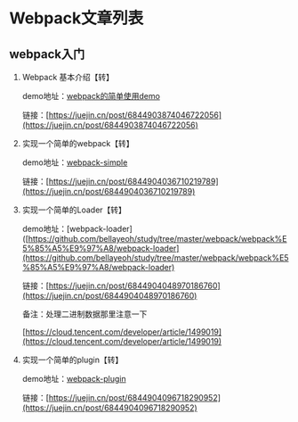 # Webpack文章列表

## webpack入门

1. Webpack 基本介绍【转】

   demo地址：[webpack的简单使用demo](https://github.com/bellayeoh/study/tree/master/webpack/webpack%E5%85%A5%E9%97%A8/webpack-use)

   链接：[https://juejin.cn/post/6844903874046722056](https://juejin.cn/post/6844903874046722056)

2. 实现一个简单的webpack【转】

   demo地址：[webpack-simple](https://github.com/bellayeoh/study/tree/master/webpack/webpack%E5%85%A5%E9%97%A8/webpack-simple)

   链接：[https://juejin.cn/post/6844904036710219789](https://juejin.cn/post/6844904036710219789)

3. 实现一个简单的Loader【转】

   demo地址：[webpack-loader]([https://github.com/bellayeoh/study/tree/master/webpack/webpack%E5%85%A5%E9%97%A8/webpack-loader](https://github.com/bellayeoh/study/tree/master/webpack/webpack%E5%85%A5%E9%97%A8/webpack-loader)

   链接：[https://juejin.cn/post/6844904048970186760](https://juejin.cn/post/6844904048970186760)

   备注：处理二进制数据那里注意一下

   [https://cloud.tencent.com/developer/article/1499019](https://cloud.tencent.com/developer/article/1499019)

4. 实现一个简单的plugin【转】

   demo地址：[webpack-plugin](https://github.com/bellayeoh/study/tree/master/webpack/webpack%E5%85%A5%E9%97%A8/webpack-plugin)

   链接：[https://juejin.cn/post/6844904096718290952](https://juejin.cn/post/6844904096718290952)

